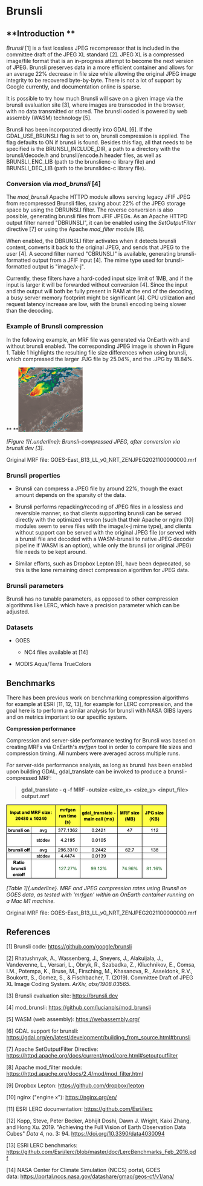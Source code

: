 # Brunsli

## **Introduction **

*Brunsli* \[1\] is a fast lossless JPEG recompressor that is included in
the committee draft of the JPEG XL standard \[2\]. JPEG XL is a
compressed image/file format that is an in-progress attempt to become
the next version of JPEG. Brunsli preserves data in a more efficient
container and allows for an average 22% decrease in file size while
allowing the original JPEG image integrity to be recovered byte-by-byte.
There is not a lot of support by Google currently, and documentation
online is sparse.

It is possible to try how much Brunsli will save on a given image via
the brunsli evaluation site \[3\], where images are transcoded in the
browser, with no data transmitted or stored. The brunsli coded is
powered by web assembly (WASM) technology \[5\].

Brunsli has been incorporated directly into GDAL \[6\]. If the
GDAL_USE_BRUNSLI flag is set to on, brunsli compression is applied. The
flag defaults to ON if brunsli is found. Besides this flag, all that
needs to be specified is the BRUNSLI_INCLUDE_DIR, a path to a directory
with the brunsli/decode.h and brunsli/encode.h header files, as well as
BRUNSLI_ENC_LIB (path to the brunslienc-c library file) and
BRUNSLI_DEC_LIB (path to the brunslidec-c library file).

### Conversion via *mod_brunsli* \[4\]

The *mod_brunsli* Apache HTTPD module allows serving legacy JFIF JPEG
from recompressed Brunsli files, saving about 22% of the JPEG storage
space by using the DBRUNSLI filter. The reverse conversion is also
possible, generating brunsli files from JFIF JPEGs. As an Apache HTTPD
output filter named \"DBRUNSLI\", it can be enabled using the
*SetOutputFilter* directive \[7\] or using the Apache *mod_filter*
module \[8\].

When enabled, the DBRUNSLI filter activates when it detects brunsli
content, converts it back to the original JPEG, and sends that JPEG to
the user \[4\]. A second filter named \"CBRUNSLI\" is available,
generating brunsli-formatted output from a JFIF input \[4\]. The mime
type used for brunsli-formatted output is "image/x-j".

Currently, these filters have a hard-coded input size limit of 1MB, and
if the input is larger it will be forwarded without conversion \[4\].
Since the input and the output will both be fully present in RAM at the
end of the decoding, a busy server memory footprint might be significant
\[4\]. CPU utilization and request latency increase are low, with the
brunsli encoding being slower than the decoding.

### Example of Brunsli compression

In the following example, an MRF file was generated via OnEarth with and
without brunsli enabled. The corresponding JPEG image is shown in
Figure 1. Table 1 highlights the resulting file size differences when
using brunsli, which compressed the larger .PJG file by 25.04%, and the
.JPG by 18.84%.

** **![](./figures/brunsli/media/image1.png)

*[Figure 1]{.underline}: Brunsli-compressed JPEG, after conversion via
brunsli.dev \[3\].*

Original MRF file: GOES-East_B13_LL_v0_NRT_ZENJPEG2021100000000.mrf

### **Brunsli properties**

-   Brunsli can compress a JPEG file by around 22%, though the exact
    amount depends on the sparsity of the data.

-   Brunsli performs repacking/recoding of JPEG files in a lossless and
    reversible manner, so that clients supporting brunsli can be served
    directly with the optimized version (such that their Apache or nginx
    \[10\] modules seem to serve files with the image/x-j mime type),
    and clients without support can be served with the original JPEG
    file (or served with a brunsli file and decoded with a WASM-brunsli
    to native JPEG decoder pipeline if WASM is an option), while only
    the brunsli (or original JPEG) file needs to be kept around.

-   Similar efforts, such as Dropbox Lepton \[9\], have been deprecated,
    so this is the lone remaining direct compression algorithm for JPEG
    data.

### **Brunsli parameters**

Brunsli has no tunable parameters, as opposed to other compression
algorithms like LERC, which have a precision parameter which can be
adjusted.

### **Datasets**

-   GOES

    -   NC4 files available at \[14\]

-   MODIS Aqua/Terra TrueColors

## **Benchmarks**

There has been previous work on benchmarking compression algorithms for
example at ESRI \[11, 12, 13\], for example for LERC compression, and
the goal here is to perform a similar analysis for brunsli with NASA
GIBS layers and on metrics important to our specific system.

**Compression performance**

Compression and server-side performance testing for Brunsli was based on
creating MRFs via OnEarth's *mrfgen* tool in order to compare file sizes
and compression timing. All numbers were averaged across multiple runs.

For server-side performance analysis, as long as brunsli has been
enabled upon building GDAL, gdal_translate can be invoked to produce a
brunsli-compressed MRF:

> **gdal_translate - q -f MRF -outsize \<size_x\> \<size_y\>
> \<input_file\> output.mrf**

![](./figures/brunsli/media/image2.png)

*[Table 1]{.underline}. MRF and JPEG compression rates using Brunsli on
GOES data, as tested with 'mrfgen' within an OnEarth container running
on a Mac M1 machine.*

Original MRF file: GOES-East_B13_LL_v0_NRT_ZENJPEG2021100000000.mrf

## **References**

\[1\] Brunsli code: <https://github.com/google/brunsli>

\[2\] Rhatushnyak, A., Wassenberg, J., Sneyers, J., Alakuijala, J.,
Vandevenne, L., Versari, L., Obryk, R., Szabadka, Z., Kliuchnikov, E.,
Comsa, I.M., Potempa, K., Bruse, M., Firsching, M., Khasanova, R.,
Asseldonk, R.V., Boukortt, S., Gomez, S., & Fischbacher, T. (2019).
Committee Draft of JPEG XL Image Coding System. *ArXiv, abs/1908.03565*.

\[3\] Brunsli evaluation site: <https://brunsli.dev>

\[4\] mod_brunsli: <https://github.com/lucianpls/mod_brunsli>

\[5\] WASM (web assembly): <https://webassembly.org/>

\[6\] GDAL support for brunsli:
<https://gdal.org/en/latest/development/building_from_source.html#brunsli>

\[7\] Apache SetOutputFilter Directive:
<https://httpd.apache.org/docs/current/mod/core.html#setoutputfilter>

\[8\] Apache mod_filter module:
<https://httpd.apache.org/docs/2.4/mod/mod_filter.html>

\[9\] Dropbox Lepton: <https://github.com/dropbox/lepton>

\[10\] nginx ("engine x"): <https://nginx.org/en/>

\[11\] ESRI LERC documentation: <https://github.com/Esri/lerc>

\[12\] Kopp, Steve, Peter Becker, Abhijit Doshi, Dawn J. Wright, Kaixi
Zhang, and Hong Xu. 2019. \"Achieving the Full Vision of Earth
Observation Data Cubes\" *Data* 4, no. 3: 94.
<https://doi.org/10.3390/data4030094>

\[13\] ESRI LERC benchmarks:
<https://github.com/Esri/lerc/blob/master/doc/LercBenchmarks_Feb_2016.pdf>

\[14\] NASA Center for Climate Simulation (NCCS) portal, GOES
data: <https://portal.nccs.nasa.gov/datashare/gmao/geos-cf/v1/ana/>
